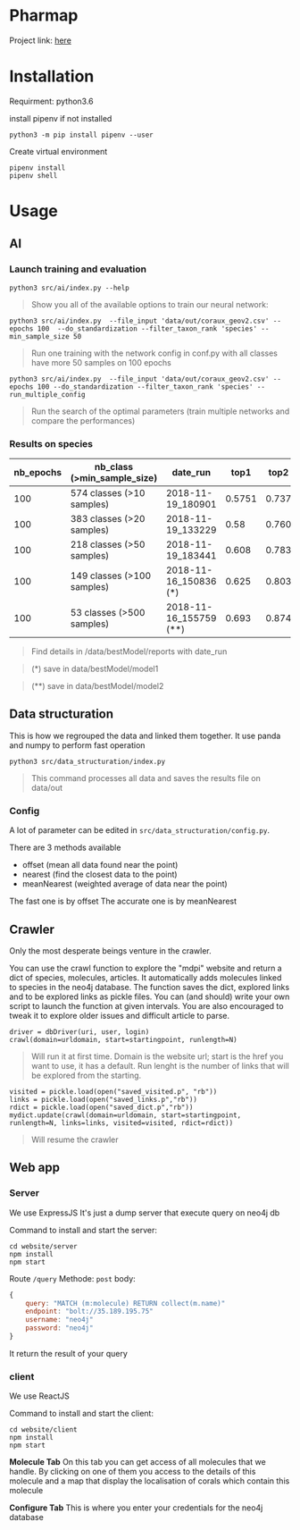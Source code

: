 # Pharmap
Project link: [here](https://projets.aiforabetterworld.bemyapp.com/#/projects/5bba650454a8770004b25ccc)

# Installation

Requirment: python3.6

install pipenv if not installed
```
python3 -m pip install pipenv --user
```
Create virtual environment
```
pipenv install
pipenv shell
```

# Usage 
## AI
### Launch training and evaluation


```shell
python3 src/ai/index.py --help
```
> Show you all of the available options to train our neural network:



```shell
python3 src/ai/index.py  --file_input 'data/out/coraux_geov2.csv' --epochs 100  --do_standardization --filter_taxon_rank 'species' --min_sample_size 50
```
> Run one training  with the network config in conf.py with all classes have more 50 samples on 100 epochs


```shell
python3 src/ai/index.py  --file_input 'data/out/coraux_geov2.csv' --epochs 100 --do_standardization --filter_taxon_rank 'species' --run_multiple_config
```
> Run the search of the optimal parameters (train multiple networks and compare the performances)


### Results on species

| nb_epochs | nb_class (>min_sample_size) | date_run      | top1   | top2  | top3  | top4  | top5        |
| --------- | --------------------------- | ------------- | ------ | ----- | ----- | ----- | ----------- |
| 100       | 574 classes (>10 samples)   | 2018-11-19_180901 | 0.5751 | 0.737 | 0.811 | 0.841 | **0.875**   |
| 100       | 383 classes (>20 samples)   | 2018-11-19_133229 | 0.58   | 0.760 | 0.826 | 0.864 | **0.889**   |
| 100       | 218 classes (>50 samples)       | 2018-11-19_183441 | 0.608  | 0.783 | 0.851 | 0.891 | **0.914**   |
| 100       | 149 classes (>100 samples)  | 2018-11-16_150836 (*) | 0.625  | 0.803 | 0.870 | 0.908 | **0.931**   |
| 100       | 53 classes (>500 samples)   | 2018-11-16_155759 (**) | 0.693  | 0.874 | 0.935 | 0.962 | ***0.977*** |
> Find details in /data/bestModel/reports with date_run

> (*) save in data/bestModel/model1 

> (**) save in data/bestModel/model2 

## Data structuration
This is how we regrouped the data and linked them together. It use panda and numpy to perform fast operation
```
python3 src/data_structuration/index.py
```

> This command processes all data and saves the results file on data/out

### Config

A lot of parameter can be edited in `src/data_structuration/config.py`.

There are 3 methods available
 - offset (mean all data found near the point)
 - nearest (find the closest data to the point)
 - meanNearest (weighted average of data near the point)

The fast one is by offset
The accurate one is by meanNearest

## Crawler
Only the most desperate beings venture in the crawler.

You can use the crawl function to explore the "mdpi" website and return a dict of species, molecules, articles.
It automatically adds molecules linked to species in the neo4j database.
The function saves  the dict, explored links and to be explored links as pickle files.
You can (and should) write your own script to launch the function at given intervals.
You are also encouraged to tweak it to explore older issues and difficult article to parse.

```
driver = dbDriver(uri, user, login)
crawl(domain=urldomain, start=startingpoint, runlength=N)
```

> Will run it at first time. Domain is the website url; start is the href you want to use, it has a default.
Run lenght is the number of links that will be explored from the starting.

```
visited = pickle.load(open("saved_visited.p", "rb"))
links = pickle.load(open("saved_links.p","rb"))
rdict = pickle.load(open("saved_dict.p","rb"))
mydict.update(crawl(domain=urldomain, start=startingpoint, runlength=N, links=links, visited=visited, rdict=rdict))
```

> Will resume the crawler

## Web app

### Server

We use ExpressJS
It's just a dump server that execute query on neo4j db

Command to install and start the server:

```
cd website/server
npm install
npm start
```

Route `/query`
Methode: `post`
body:
```js
{
	query: "MATCH (m:molecule) RETURN collect(m.name)"
    endpoint: "bolt://35.189.195.75"
    username: "neo4j"
    password: "neo4j"
}
```
It return the result of your query

### client

We use ReactJS

Command to install and start the client:
```
cd website/client
npm install
npm start
```

**Molecule Tab**
On this tab you can get access of all molecules that we handle. By clicking on one of them you access to the details of this molecule and  a map that display the localisation of corals which contain this molecule

**Configure Tab**
This is where you enter your credentials for the neo4j database
